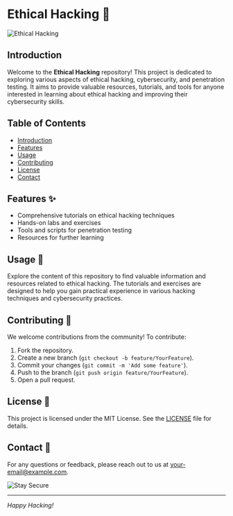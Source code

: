# Ethical Hacking 🚀

![Ethical Hacking](https://www.example.com/your-image-url.png)

## Introduction
Welcome to the **Ethical Hacking** repository! This project is dedicated to exploring various aspects of ethical hacking, cybersecurity, and penetration testing. It aims to provide valuable resources, tutorials, and tools for anyone interested in learning about ethical hacking and improving their cybersecurity skills.

## Table of Contents
- [Introduction](#introduction)
- [Features](#features)
- [Usage](#usage)
- [Contributing](#contributing)
- [License](#license)
- [Contact](#contact)

## Features ✨
- Comprehensive tutorials on ethical hacking techniques
- Hands-on labs and exercises
- Tools and scripts for penetration testing
- Resources for further learning

## Usage 🚀
Explore the content of this repository to find valuable information and resources related to ethical hacking. The tutorials and exercises are designed to help you gain practical experience in various hacking techniques and cybersecurity practices.

## Contributing 🤝
We welcome contributions from the community! To contribute:

1. Fork the repository.
2. Create a new branch (`git checkout -b feature/YourFeature`).
3. Commit your changes (`git commit -m 'Add some feature'`).
4. Push to the branch (`git push origin feature/YourFeature`).
5. Open a pull request.

## License 📄
This project is licensed under the MIT License. See the [LICENSE](LICENSE) file for details.

## Contact 📧
For any questions or feedback, please reach out to us at [your-email@example.com](mailto:your-email@example.com).

![Stay Secure](https://www.example.com/another-image-url.png)

---

*Happy Hacking!*
